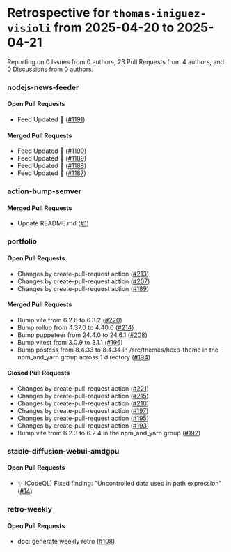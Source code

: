 # Retrospective for `thomas-iniguez-visioli` from 2025-04-20 to 2025-04-21

Reporting on 0 Issues from 0 authors, 23 Pull Requests from 4 authors, and 0 Discussions from 0 authors.


### nodejs-news-feeder

#### Open Pull Requests

- Feed Updated 🍿 ([#1191](https://github.com/thomas-iniguez-visioli/nodejs-news-feeder/pull/1191))

#### Merged Pull Requests

- Feed Updated 🍿 ([#1190](https://github.com/thomas-iniguez-visioli/nodejs-news-feeder/pull/1190))
- Feed Updated 🍿 ([#1189](https://github.com/thomas-iniguez-visioli/nodejs-news-feeder/pull/1189))
- Feed Updated 🍿 ([#1188](https://github.com/thomas-iniguez-visioli/nodejs-news-feeder/pull/1188))
- Feed Updated 🍿 ([#1187](https://github.com/thomas-iniguez-visioli/nodejs-news-feeder/pull/1187))

### action-bump-semver

#### Merged Pull Requests

- Update README.md ([#1](https://github.com/thomas-iniguez-visioli/action-bump-semver/pull/1))

### portfolio

#### Open Pull Requests

- Changes by create-pull-request action ([#213](https://github.com/thomas-iniguez-visioli/portfolio/pull/213))
- Changes by create-pull-request action ([#207](https://github.com/thomas-iniguez-visioli/portfolio/pull/207))
- Changes by create-pull-request action ([#189](https://github.com/thomas-iniguez-visioli/portfolio/pull/189))

#### Merged Pull Requests

- Bump vite from 6.2.6 to 6.3.2 ([#220](https://github.com/thomas-iniguez-visioli/portfolio/pull/220))
- Bump rollup from 4.37.0 to 4.40.0 ([#214](https://github.com/thomas-iniguez-visioli/portfolio/pull/214))
- Bump puppeteer from 24.4.0 to 24.6.1 ([#208](https://github.com/thomas-iniguez-visioli/portfolio/pull/208))
- Bump vitest from 3.0.9 to 3.1.1 ([#196](https://github.com/thomas-iniguez-visioli/portfolio/pull/196))
- Bump postcss from 8.4.33 to 8.4.34 in /src/themes/hexo-theme in the npm_and_yarn group across 1 directory ([#194](https://github.com/thomas-iniguez-visioli/portfolio/pull/194))

#### Closed Pull Requests

- Changes by create-pull-request action ([#221](https://github.com/thomas-iniguez-visioli/portfolio/pull/221))
- Changes by create-pull-request action ([#215](https://github.com/thomas-iniguez-visioli/portfolio/pull/215))
- Changes by create-pull-request action ([#210](https://github.com/thomas-iniguez-visioli/portfolio/pull/210))
- Changes by create-pull-request action ([#197](https://github.com/thomas-iniguez-visioli/portfolio/pull/197))
- Changes by create-pull-request action ([#195](https://github.com/thomas-iniguez-visioli/portfolio/pull/195))
- Changes by create-pull-request action ([#193](https://github.com/thomas-iniguez-visioli/portfolio/pull/193))
- Bump vite from 6.2.3 to 6.2.4 in the npm_and_yarn group ([#192](https://github.com/thomas-iniguez-visioli/portfolio/pull/192))

### stable-diffusion-webui-amdgpu

#### Open Pull Requests

- ✨ (CodeQL) Fixed finding: "Uncontrolled data used in path expression" ([#14](https://github.com/thomas-iniguez-visioli/stable-diffusion-webui-amdgpu/pull/14))

### retro-weekly

#### Open Pull Requests

- doc: generate weekly retro ([#108](https://github.com/thomas-iniguez-visioli/retro-weekly/pull/108))